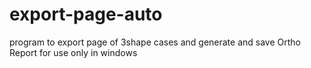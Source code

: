 # export-page-auto
program to export page of 3shape cases and generate and save Ortho Report
for use only in windows